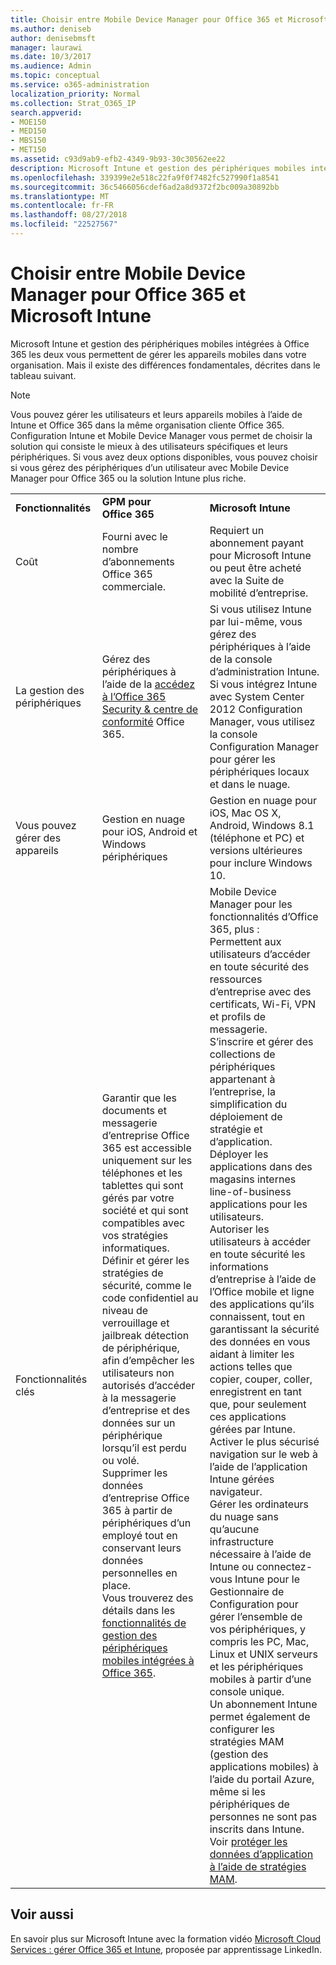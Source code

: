 ```yaml
---
title: Choisir entre Mobile Device Manager pour Office 365 et Microsoft Intune
ms.author: deniseb
author: denisebmsft
manager: laurawi
ms.date: 10/3/2017
ms.audience: Admin
ms.topic: conceptual
ms.service: o365-administration
localization_priority: Normal
ms.collection: Strat_O365_IP
search.appverid:
- MOE150
- MED150
- MBS150
- MET150
ms.assetid: c93d9ab9-efb2-4349-9b93-30c30562ee22
description: Microsoft Intune et gestion des périphériques mobiles intégrées à Office 365 les deux vous permettent de gérer les appareils mobiles dans votre organisation. Mais il existe des différences fondamentales, décrites dans cette rubrique.
ms.openlocfilehash: 339399e2e518c22fa9f0f7482fc527990f1a8541
ms.sourcegitcommit: 36c5466056cdef6ad2a8d9372f2bc009a30892bb
ms.translationtype: MT
ms.contentlocale: fr-FR
ms.lasthandoff: 08/27/2018
ms.locfileid: "22527567"
---
```

# <a name="choose-between-mdm-for-office-365-and-microsoft-intune"></a>Choisir entre Mobile Device Manager pour Office 365 et Microsoft Intune

Microsoft Intune et gestion des périphériques mobiles intégrées à Office 365 les deux vous permettent de gérer les appareils mobiles dans votre organisation. Mais il existe des différences fondamentales, décrites dans le tableau suivant.
  
> [!NOTE]
> Vous pouvez gérer les utilisateurs et leurs appareils mobiles à l’aide de Intune et Office 365 dans la même organisation cliente Office 365. Configuration Intune et Mobile Device Manager vous permet de choisir la solution qui consiste le mieux à des utilisateurs spécifiques et leurs périphériques. Si vous avez deux options disponibles, vous pouvez choisir si vous gérez des périphériques d’un utilisateur avec Mobile Device Manager pour Office 365 ou la solution Intune plus riche. 
  
||||
|:-----|:-----|:-----|
|**Fonctionnalités** <br/> |**GPM pour Office 365** <br/> |**Microsoft Intune** <br/> |
|Coût  <br/> |Fourni avec le nombre d’abonnements Office 365 commerciale.  <br/> |Requiert un abonnement payant pour Microsoft Intune ou peut être acheté avec la Suite de mobilité d’entreprise.  <br/> |
|La gestion des périphériques  <br/> |Gérez des périphériques à l’aide de la [accédez à l’Office 365 Security &amp; centre de conformité](https://support.office.com/article/7e696a40-b86b-4a20-afcc-559218b7b1b8) Office 365.  <br/> |Si vous utilisez Intune par lui-même, vous gérez des périphériques à l’aide de la console d’administration Intune.  <br/> Si vous intégrez Intune avec System Center 2012 Configuration Manager, vous utilisez la console Configuration Manager pour gérer les périphériques locaux et dans le nuage.  <br/> |
|Vous pouvez gérer des appareils  <br/> |Gestion en nuage pour iOS, Android et Windows périphériques  <br/> |Gestion en nuage pour iOS, Mac OS X, Android, Windows 8.1 (téléphone et PC) et versions ultérieures pour inclure Windows 10. <br/> |
|Fonctionnalités clés  <br/> |Garantir que les documents et messagerie d’entreprise Office 365 est accessible uniquement sur les téléphones et les tablettes qui sont gérés par votre société et qui sont compatibles avec vos stratégies informatiques.  <br/> Définir et gérer les stratégies de sécurité, comme le code confidentiel au niveau de verrouillage et jailbreak détection de périphérique, afin d’empêcher les utilisateurs non autorisés d’accéder à la messagerie d’entreprise et des données sur un périphérique lorsqu’il est perdu ou volé.  <br/> Supprimer les données d’entreprise Office 365 à partir de périphériques d’un employé tout en conservant leurs données personnelles en place.  <br/> Vous trouverez des détails dans les [fonctionnalités de gestion des périphériques mobiles intégrées à Office 365](https://support.office.com/article/a1da44e5-7475-4992-be91-9ccec25905b0).  <br/> |Mobile Device Manager pour les fonctionnalités d’Office 365, plus :  <br/> Permettent aux utilisateurs d’accéder en toute sécurité des ressources d’entreprise avec des certificats, Wi-Fi, VPN et profils de messagerie.  <br/> S’inscrire et gérer des collections de périphériques appartenant à l’entreprise, la simplification du déploiement de stratégie et d’application.  <br/> Déployer les applications dans des magasins internes line-of-business applications pour les utilisateurs.  <br/> Autoriser les utilisateurs à accéder en toute sécurité les informations d’entreprise à l’aide de l’Office mobile et ligne des applications qu’ils connaissent, tout en garantissant la sécurité des données en vous aidant à limiter les actions telles que copier, couper, coller, enregistrent en tant que, pour seulement ces applications gérées par Intune.  <br/> Activer le plus sécurisé navigation sur le web à l’aide de l’application Intune gérées navigateur.  <br/> Gérer les ordinateurs du nuage sans qu’aucune infrastructure nécessaire à l’aide de Intune ou connectez-vous Intune pour le Gestionnaire de Configuration pour gérer l’ensemble de vos périphériques, y compris les PC, Mac, Linux et UNIX serveurs et les périphériques mobiles à partir d’une console unique.  <br/> Un abonnement Intune permet également de configurer les stratégies MAM (gestion des applications mobiles) à l’aide du portail Azure, même si les périphériques de personnes ne sont pas inscrits dans Intune. Voir [protéger les données d’application à l’aide de stratégies MAM](https://go.microsoft.com/fwlink/?LinkId=825439).<br/> |


## <a name="related-topics"></a>Voir aussi
   
En savoir plus sur Microsoft Intune avec la formation vidéo [Microsoft Cloud Services : gérer Office 365 et Intune](https://support.office.com/article/c1224e20-3d49-4f40-99ee-fd0991880376.aspx), proposée par apprentissage LinkedIn.
  

